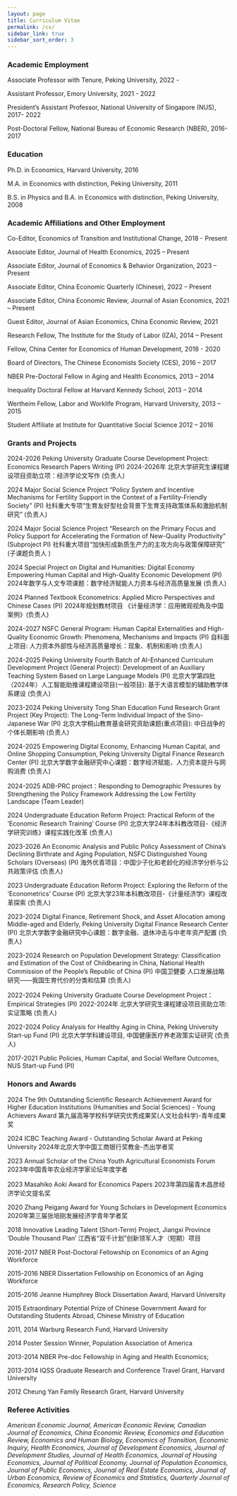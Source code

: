 ```yaml
---
layout: page
title: Curriculum Vitae
permalink: /cv/
sidebar_link: true
sidebar_sort_order: 3
---
```


### Academic Employment

Associate Professor with Tenure, Peking University, 2022 -

Assistant Professor, Emory University, 2021 - 2022

President’s Assistant Professor, National University of Singapore (NUS), 2017- 2022

Post-Doctoral Fellow, National Bureau of Economic Research (NBER), 2016-2017


### Education

Ph.D. in Economics, Harvard University, 2016

M.A. in Economics with distinction, Peking University, 2011

B.S. in Physics and B.A. in Economics with distinction, Peking University, 2008


### Academic Affiliations and Other Employment

Co-Editor, Economics of Transition and Institutional Change, 2018 - Present

Associate Editor, Journal of Health Economics, 2025 – Present

Associate Editor, Journal of Economics & Behavior Organization, 2023 – Present

Associate Editor, China Economic Quarterly (Chinese), 2022 – Present

Associate Editor, China Economic Review, Journal of Asian Economics, 2021 – Present

Guest Editor, Journal of Asian Economics, China Economic Review, 2021

Research Fellow, The Institute for the Study of Labor (IZA), 2014 – Present

 Fellow, China Center for Economics of Human Development, 2018 - 2020 

Board of Directors, The Chinese Economists Society (CES), 2016 – 2017

NBER Pre-Doctoral Fellow in Aging and Health Economics, 2013 – 2014

Inequality Doctoral Fellow at Harvard Kennedy School, 2013 – 2014
 
Wertheim Fellow, Labor and Worklife Program, Harvard University, 2013 – 2015 

Student Affiliate at Institute for Quantitative Social Science 2012 – 2016



### Grants and Projects

2024-2026 Peking University Graduate Course Development Project: Economics Research Papers Writing (PI) 2024-2026年 北京大学研究生课程建设项目资助立项：经济学论文写作 (负责人)

2024 Major Social Science Project “Policy System and Incentive Mechanisms for Fertility Support in the Context of a Fertility-Friendly Society” (PI) 社科重大专项“生育友好型社会背景下生育支持政策体系和激励机制研究” (负责人)

2024 Major Social Science Project “Research on the Primary Focus and Policy Support for Accelerating the Formation of New-Quality Productivity” (Subproject PI) 社科重大项目“加快形成新质生产力的主攻方向与政策保障研究” (子课题负责人 )

2024 Special Project on Digital and Humanities: Digital Economy Empowering Human Capital and High-Quality Economic Development (PI) 2024年数字与人文专项课题：数字经济赋能人力资本与经济高质量发展 (负责人)

2024 Planned Textbook Econometrics: Applied Micro Perspectives and Chinese Cases (PI) 2024年规划教材项目 《计量经济学：应用微观视角及中国案例》(负责人)

2024-2027 NSFC General Program: Human Capital Externalities and High-Quality Economic Growth: Phenomena, Mechanisms and Impacts (PI) 自科面上项目: 人力资本外部性与经济高质量增长：现象、机制和影响 (负责人)

2024-2025 Peking University Fourth Batch of AI-Enhanced Curriculum Development Project (General Project): Development of an Auxiliary Teaching System Based on Large Language Models (PI) 北京大学第四批（2024年）人工智能助推课程建设项目(一般项目): 基于大语言模型的辅助教学体系建设 (负责人)

2023-2024 Peking University Tong Shan Education Fund Research Grant Project (Key Project): The Long-Term Individual Impact of the Sino-Japanese War (PI) 北京大学桐山教育基金研究资助课题(重点项目): 中日战争的个体长期影响 (负责人)

2024-2025 Empowering Digital Economy, Enhancing Human Capital, and Online Shopping Consumption, Peking University Digital Finance Research Center (PI) 北京大学数字金融研究中心课题：数字经济赋能、人力资本提升与网购消费 (负责人)

2024-2025 ADB-PRC project：Responding to Demographic Pressures by Strengthening the Policy Framework Addressing the Low Fertility Landscape (Team Leader)

2024 Undergraduate Education Reform Project: Practical Reform of the ‘Economic Research Training’ Course (PI)  北京大学24年本科教改项目-《经济学研究训练》课程实践化改革 (负责人)

2023-2026 An Economic Analysis and Public Policy Assessment of China’s Declining Birthrate and Aging Population, NSFC Distinguished Young Scholars (Overseas) (PI) 海外优青项目：中国少子化和老龄化的经济学分析与公共政策评估 (负责人)

2023 Undergraduate Education Reform Project: Exploring the Reform of the ‘Econometrics’ Course (PI) 北京大学23年本科教改项目-《计量经济学》课程改革探索 (负责人)

2023-2024 Digital Finance, Retirement Shock, and Asset Allocation among Middle-aged and Elderly, Peking University Digital Finance Research Center (PI) 北京大学数字金融研究中心课题：数字金融、退休冲击与中老年资产配置 (负责人)

2023-2024 Research on Population Development Strategy: Classification and Estimation of the Cost of Childbearing in China, National Health Commission of the People’s Republic of China (PI)  中国卫健委 人口发展战略研究——我国生育代价的分类和估算 (负责人)

2022-2024 Peking University Graduate Course Development Project：Empirical Strategies (PI) 2022-2024年 北京大学研究生课程建设项目资助立项: 实证策略 (负责人)

2022-2024 Policy Analysis for Healthy Aging in China, Peking University Start-up Fund (PI) 北京大学学科建设项目, 中国健康医疗养老政策实证研究 (负责人)

2017-2021 Public Policies, Human Capital, and Social Welfare Outcomes, NUS Start-up Fund (PI)


### Honors and Awards  
2024 The 9th Outstanding Scientific Research Achievement Award for Higher Education Institutions (Humanities and Social Sciences) - Young Achievers Award 第九届高等学校科学研究优秀成果奖(人文社会科学)-青年成果奖

2024 ICBC Teaching Award - Outstanding Scholar Award at Peking University 2024年北京大学中国工商银行奖教金-杰出学者奖

2023 Annual Scholar of the China Youth Agricultural Economists Forum 2023年中国青年农业经济学家论坛年度学者

2023 Masahiko Aoki Award for Economics Papers 2023年第四届青木昌彦经济学论文提名奖

2020 Zhang Peigang Award for Young Scholars in Development Economics 2020年第三届张培刚发展经济学青年学者奖

2018 Innovative Leading Talent (Short-Term) Project, Jiangxi Province ‘Double Thousand Plan’ 江西省“双千计划”创新领军人才（短期）项目

2016-2017 NBER Post-Doctoral Fellowship on Economics of an Aging Workforce

2015-2016 NBER Dissertation Fellowship on Economics of an Aging Workforce

2015-2016 Jeanne Humphrey Block Dissertation Award, Harvard University

2015 Extraordinary Potential Prize of Chinese Government Award for Outstanding Students Abroad, Chinese Ministry of Education

2011, 2014 Warburg Research Fund, Harvard University

2014 Poster Session Winner, Population Association of America

2013-2014 NBER Pre-doc Fellowship in Aging and Health Economics;

2013-2014 IQSS Graduate Research and Conference Travel Grant, Harvard University

2012 Cheung Yan Family Research Grant, Harvard University

### Referee Activities
*American Economic Journal, American Economic Review, Canadian Journal of Economics, China Economic Review, Economics and Education Review, Economics and Human Biology, Economics of Transition, Economic Inquiry, Health Economics, Journal of Development Economics, Journal of Development Studies, Journal of Health Economics, Journal of Housing Economics, Journal of Political Economy, Journal of Population Economics, Journal of Public Economics, Journal of Real Estate Economics, Journal of Urban Economics, Review of Economics and Statistics, Quarterly Journal of Economics, Research Policy, Science*